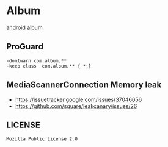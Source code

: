 # Album
android album




## ProGuard

    -dontwarn com.album.**
    -keep class  com.album.** { *;}
    
    
## MediaScannerConnection Memory leak

 * https://issuetracker.google.com/issues/37046656
 * https://github.com/square/leakcanary/issues/26


## LICENSE

    Mozilla Public License 2.0
